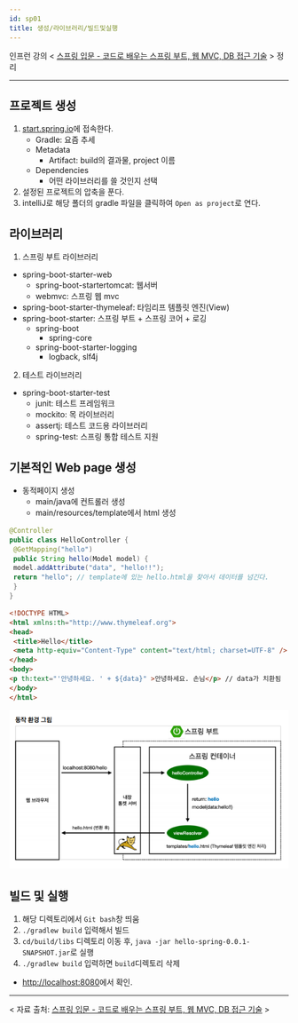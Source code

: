 ```yaml
---
id: sp01
title: 생성/라이브러리/빌드및실행
---
```


인프런 강의 < [스프링 입문 - 코드로 배우는 스프링 부트, 웹 MVC, DB 접근 기술](https://www.inflearn.com/course/%EC%8A%A4%ED%94%84%EB%A7%81-%EC%9E%85%EB%AC%B8-%EC%8A%A4%ED%94%84%EB%A7%81%EB%B6%80%ED%8A%B8) > 정리

---

## 프로젝트 생성
1. [start.spring.io](start.spring.io)에 접속한다.
    - Gradle: 요즘 추세
    - Metadata
        - Artifact: build의 결과물, project 이름
    - Dependencies
        - 어떤 라이브러리를 쓸 것인지 선택
2. 설정된 프로젝트의 압축을 푼다.
3. intelliJ로 해당 폴더의 gradle 파일을 클릭하여 `Open as project`로 연다.

## 라이브러리
1. 스프링 부트 라이브러리
- spring-boot-starter-web
    - spring-boot-startertomcat: 웹서버
    - webmvc: 스프링 웹 mvc
- spring-boot-starter-thymeleaf: 타임리프 템플릿 엔진(View)
- spring-boot-starter: 스프링 부트 + 스프링 코어 + 로깅
    - spring-boot
        - spring-core
    - spring-boot-starter-logging
        - logback, slf4j

2. 테스트 라이브러리
- spring-boot-starter-test
    - junit: 테스트 프레임워크
    - mockito: 목 라이브러리
    - assertj: 테스트 코드용 라이브러리
    - spring-test: 스프링 통합 테스트 지원


## 기본적인 Web page 생성
- 동적페이지 생성
    - main/java에 컨트롤러 생성
    - main/resources/template에서 html 생성

```java
@Controller
public class HelloController {
 @GetMapping("hello")
 public String hello(Model model) {
 model.addAttribute("data", "hello!!");
 return "hello"; // template에 있는 hello.html을 찾아서 데이터를 넘긴다.
 }
}
```
```html
<!DOCTYPE HTML>
<html xmlns:th="http://www.thymeleaf.org"> 
<head>
 <title>Hello</title>
 <meta http-equiv="Content-Type" content="text/html; charset=UTF-8" />
</head>
<body>
<p th:text="'안녕하세요. ' + ${data}" >안녕하세요. 손님</p> // data가 치환됨
</body>
</html>
```

![실행 원리](sp01.png)


## 빌드 및 실행
1. 해당 디렉토리에서 `Git bash`창 띄움
2. `./gradlew build` 입력해서 빌드
3. `cd/build/libs` 디렉토리 이동 후, `java -jar hello-spring-0.0.1-SNAPSHOT.jar`로 실행
4. `./gradlew build` 입력하면 `build`디렉토리 삭제

- [http://localhost:8080](http://localhost:8080)에서 확인.

---
< 자료 출처: [스프링 입문 - 코드로 배우는 스프링 부트, 웹 MVC, DB 접근 기술](https://www.inflearn.com/course/%EC%8A%A4%ED%94%84%EB%A7%81-%EC%9E%85%EB%AC%B8-%EC%8A%A4%ED%94%84%EB%A7%81%EB%B6%80%ED%8A%B8) >
